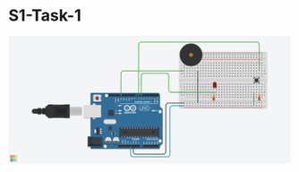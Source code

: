 # S1-Task-1
![Image](https://github.com/wasfyelbaz/RoboTech-WorkShop2021/blob/main/S1-Task-1/S1-Task-1.png)
